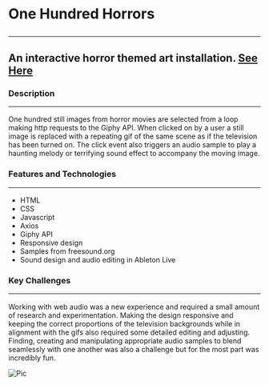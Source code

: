 # One Hundred Horrors <hr /> 

## An interactive horror themed art installation.  [See Here](https://tomcat-js.github.io/One-Hundred-Horrors/)

### Description <hr /> 
One hundred still images from horror movies are selected from a loop making http requests to the Giphy API. When clicked on by a user a still image is replaced with a repeating gif of the same scene as if the television has been turned on. The click event also triggers an audio sample to play a haunting melody or terrifying sound effect to accompany the moving image.    

### Features and Technologies <hr /> 
* HTML
* CSS
* Javascript
* Axios
* Giphy API
* Responsive design
* Samples from freesound.org
* Sound design and audio editing in Ableton Live

### Key Challenges <hr /> 
Working with web audio was a new experience and required a small amount of research and experimentation. Making the design responsive and keeping the correct proportions of the television backgrounds while in alignment with the gifs also required some detailed editing and adjusting. Finding, creating and manipulating appropriate audio samples to blend seamlessly with one another was also a challenge but for the most part was incredibly fun.      

![Pic](https://imgur.com/jwKXb7r.png)